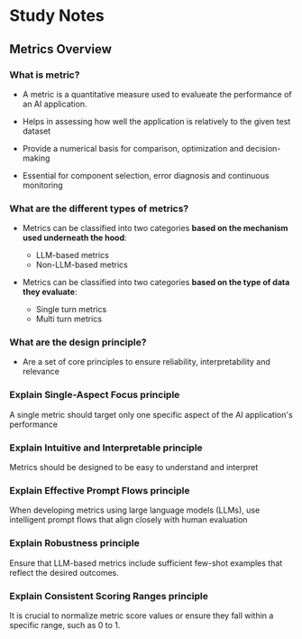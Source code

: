 # Study Notes

## Metrics Overview

### What is metric?
- A metric is a quantitative measure used to evalueate the performance of an AI application.

- Helps in assessing how well the application is relatively to the given test dataset

- Provide a numerical basis for comparison, optimization and decision-making

- Essential for component selection, error diagnosis and continuous monitoring

### What are the different types of metrics?
- Metrics can be classified into two categories **based on the mechanism used underneath the hood**:
    - LLM-based metrics
    - Non-LLM-based metrics

- Metrics can be classified into two categories **based on the type of data they evaluate**:
    - Single turn metrics
    - Multi turn metrics


### What are the design principle?
- Are a set of core principles to ensure reliability, interpretability and relevance

### Explain Single-Aspect Focus principle
A single metric should target only one specific aspect of the AI application's performance

### Explain Intuitive and Interpretable principle
Metrics should be designed to be easy to understand and interpret

### Explain Effective Prompt Flows principle
When developing metrics using large language models (LLMs), use intelligent prompt flows that align closely with human evaluation

### Explain Robustness principle
Ensure that LLM-based metrics include sufficient few-shot examples that reflect the desired outcomes.

### Explain Consistent Scoring Ranges principle
It is crucial to normalize metric score values or ensure they fall within a specific range, such as 0 to 1.